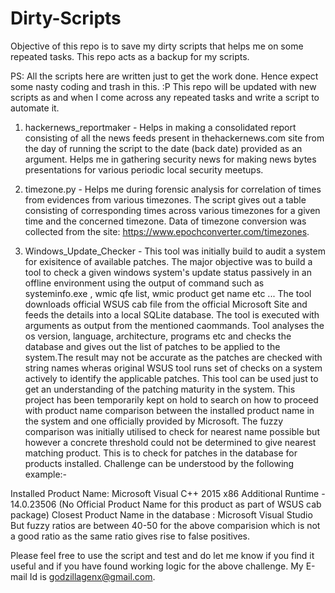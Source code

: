 # Dirty-Scripts

Objective of this repo is to save my dirty scripts that helps me on some repeated tasks. This repo acts as a backup for my scripts.


PS: All the scripts here are written just to get the work done. Hence expect some nasty coding and trash in this. :P This repo will be updated with new scripts as and when I come across any repeated tasks and write a script to automate it.

1. hackernews_reportmaker - Helps in making a consolidated report consisting of all the news feeds present in thehackernews.com site from the day of running the script to the date (back date)  provided as an argument. Helps me in gathering security news for making news bytes presentations for various periodic local security meetups.

2. timezone.py - Helps me during forensic analysis for correlation of times from evidences from various timezones. The script gives out a table consisting of corresponding times across various timezones for a given time and the concerned timezone. Data of timezone conversion was collected from the site: https://www.epochconverter.com/timezones.

3. Windows_Update_Checker - This tool was initially build to audit a system for exisitence of available patches. The major objective was to build a tool to check a given windows system's update status passively in an offline environment using the output of command such as systeminfo.exe , wmic qfe list, wmic product get name etc ... The tool downloads official WSUS cab file from the official Microsoft Site and feeds the details into a local SQLite database. The tool is executed with arguments as output from the mentioned caommands. Tool analyses the os version, language, architecture, programs etc and checks the database and gives out the list of patches to be applied to the system.The result may not be accurate as the patches are checked with string names wheras original WSUS tool runs set of checks on a system actively to identify the applicable patches. This tool can be used just to get an understanding of the patching maturity in the system.
This project has been temporarily kept on hold to search on how to proceed with product name comparison between the installed product name in the system and one officially provided by Microsoft. The fuzzy comparison was initially utilised to check for nearest name possible but however a concrete threshold could not be determined to give nearest matching product. This is to check for patches in the database for products installed. Challenge can be understood by the following example:-

  Installed Product Name: Microsoft Visual C++ 2015 x86 Additional Runtime - 14.0.23506 (No Official Product Name for this product as part of     WSUS cab package)
  Closest Product Name in the database : Microsoft Visual Studio
  But fuzzy ratios are between 40-50 for the above comparision which is not a good ratio as the same ratio gives rise to false positives. 

  Please feel free to use the script and test and do let me know if you find it useful and if you have found working logic for the above  challenge. My E-mail Id is godzillagenx@gmail.com.
